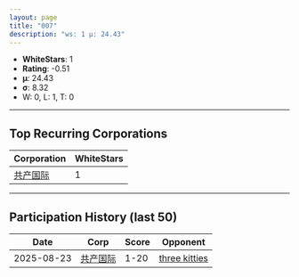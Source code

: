 ```yaml
---
layout: page
title: "007"
description: "ws: 1 μ: 24.43"
---
```

- **WhiteStars**: 1
- **Rating**: -0.51
- **μ**: 24.43  
- **σ**: 8.32
- W: 0, L: 1, T: 0

---

## Top Recurring Corporations

| Corporation | WhiteStars |
| --- | --- |
| [共产国际](https://ws.tsl.rocks/corp/375b1efc576c9d15f93249680dcd6dccaf2ad07cd520b85242d0b704d3a494c6/) | 1 |

---

## Participation History (last 50)

| Date | Corp | Score | Opponent |
| --- | --- | --- | --- |
| 2025-08-23 | [共产国际](https://ws.tsl.rocks/corp/375b1efc576c9d15f93249680dcd6dccaf2ad07cd520b85242d0b704d3a494c6/) | 1-20 | [three kitties](https://ws.tsl.rocks/corp/04ae72b5736fbdc80a2fe9e4c2baaad3258a1e0ef0acc8122295fb64d6b3d292/) |